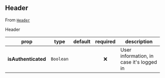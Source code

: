 
## Header

From [`Header`](Header)

Header

prop | type | default | required | description
---- | :----: | :-------: | :--------: | -----------
**isAuthenticated** | `Boolean` |  | :x: | User information, in case it's logged in



